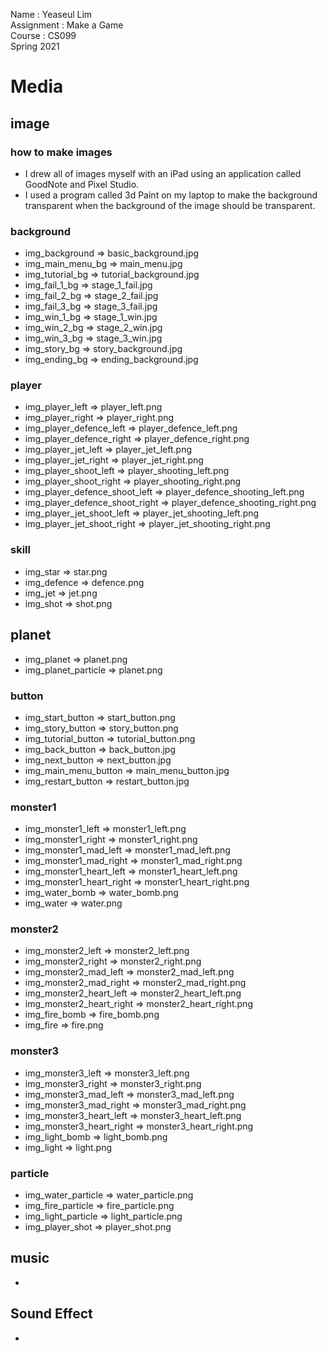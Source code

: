 Name       : Yeaseul Lim <br>
Assignment : Make a Game <br>
Course     : CS099 <br>
Spring 2021

# Media
## image
### how to make images
- I drew all of images myself with an iPad using an application called GoodNote and Pixel Studio.
- I used a program called 3d Paint on my laptop to make the background transparent when the background of the image should be transparent.

### background
- img_background => basic_background.jpg
- img_main_menu_bg => main_menu.jpg
- img_tutorial_bg => tutorial_background.jpg
- img_fail_1_bg => stage_1_fail.jpg
- img_fail_2_bg => stage_2_fail.jpg
- img_fail_3_bg => stage_3_fail.jpg
- img_win_1_bg => stage_1_win.jpg
- img_win_2_bg => stage_2_win.jpg
- img_win_3_bg => stage_3_win.jpg
- img_story_bg => story_background.jpg
- img_ending_bg => ending_background.jpg

### player
- img_player_left => player_left.png
- img_player_right => player_right.png
- img_player_defence_left => player_defence_left.png
- img_player_defence_right => player_defence_right.png
- img_player_jet_left => player_jet_left.png
- img_player_jet_right => player_jet_right.png
- img_player_shoot_left => player_shooting_left.png
- img_player_shoot_right => player_shooting_right.png
- img_player_defence_shoot_left => player_defence_shooting_left.png
- img_player_defence_shoot_right => player_defence_shooting_right.png
- img_player_jet_shoot_left => player_jet_shooting_left.png
- img_player_jet_shoot_right => player_jet_shooting_right.png

### skill
- img_star => star.png
- img_defence => defence.png
- img_jet => jet.png
- img_shot => shot.png

## planet
- img_planet => planet.png
- img_planet_particle => planet.png

### button
- img_start_button => start_button.png
- img_story_button => story_button.png
- img_tutorial_button => tutorial_button.png
- img_back_button => back_button.jpg
- img_next_button => next_button.jpg
- img_main_menu_button => main_menu_button.jpg
- img_restart_button => restart_button.jpg

### monster1
- img_monster1_left => monster1_left.png
- img_monster1_right => monster1_right.png
- img_monster1_mad_left => monster1_mad_left.png
- img_monster1_mad_right => monster1_mad_right.png
- img_monster1_heart_left => monster1_heart_left.png
- img_monster1_heart_right => monster1_heart_right.png
- img_water_bomb => water_bomb.png
- img_water => water.png

### monster2
- img_monster2_left => monster2_left.png
- img_monster2_right => monster2_right.png
- img_monster2_mad_left => monster2_mad_left.png
- img_monster2_mad_right => monster2_mad_right.png
- img_monster2_heart_left => monster2_heart_left.png
- img_monster2_heart_right => monster2_heart_right.png
- img_fire_bomb => fire_bomb.png
- img_fire => fire.png

### monster3
- img_monster3_left => monster3_left.png
- img_monster3_right => monster3_right.png
- img_monster3_mad_left => monster3_mad_left.png
- img_monster3_mad_right => monster3_mad_right.png
- img_monster3_heart_left => monster3_heart_left.png
- img_monster3_heart_right => monster3_heart_right.png
- img_light_bomb => light_bomb.png
- img_light => light.png

### particle
- img_water_particle => water_particle.png
- img_fire_particle => fire_particle.png
- img_light_particle => light_particle.png
- img_player_shot => player_shot.png

## music
- 

## Sound Effect
- 
